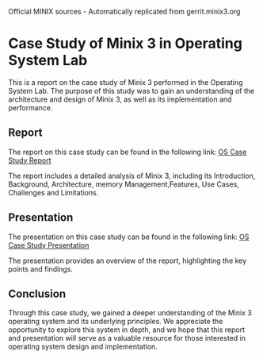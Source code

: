Official MINIX sources - Automatically replicated from gerrit.minix3.org

# Case Study of Minix 3 in Operating System Lab

This is a report on the case study of Minix 3 performed in the Operating System Lab. The purpose of this study was to gain an understanding of the architecture and design of Minix 3, as well as its implementation and performance.

## Report

The report on this case study can be found in the following link: [OS Case Study Report](https://drive.google.com/file/d/1POuIrR7_oh2RSk66xtaGbQTNksFGDw6E/view?usp=share_link) 

The report includes a detailed analysis of Minix 3, including its Introduction, Background, Architecture, memory Management,Features, Use Cases, Challenges and Limitations.

## Presentation

The presentation on this case study can be found in the following link: [OS Case Study Presentation](https://docs.google.com/presentation/d/1hAh3BgRa_GH7G6epPhTkc492v90aDCXC/edit?usp=sharing&ouid=109920049176090595588&rtpof=true&sd=true)

The presentation provides an overview of the report, highlighting the key points and findings.

## Conclusion

Through this case study, we gained a deeper understanding of the Minix 3 operating system and its underlying principles. We appreciate the opportunity to explore this system in depth, and we hope that this report and presentation will serve as a valuable resource for those interested in operating system design and implementation.